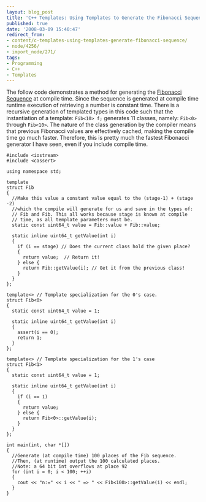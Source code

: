 ```yaml
---
layout: blog_post
title: 'C++ Templates: Using Templates to Generate the Fibonacci Sequence'
published: true
date: '2008-03-09 15:40:47'
redirect_from:
- content/c-templates-using-templates-generate-fibonacci-sequence/
- node/4256/
- import_node/271/
tags:
- Programming
- C++
- Templates
---
```


The follow code demonstrates a method for generating the [Fibonacci Sequence](http://en.wikipedia.org/wiki/Fibonacci_number) at compile time. Since the sequence is generated at compile time runtime execution of retrieving a number is constant time. There is a recursive generation of templated types in this code such that the instantiation of a template: `Fib<10> f;` generates 11 classes, namely: `Fib<0>` through `Fib<10>`. The nature of the class generation by the compiler means that previous Fibonacci values are effectively cached, making the compile time go much faster. Therefore, this is pretty much the fastest Fibonacci generator I have seen, even if you include compile time.

    #include <iostream>
    #include <cassert>

    using namespace std;

    template
    struct Fib
    {
      //Make this value a constant value equal to the (stage-1) + (stage -2)
      //which the compile will generate for us and save in the types of:
      // Fib and Fib. This all works because stage is known at compile 
      // time, as all template parameters must be.
      static const uint64_t value = Fib::value + Fib::value;

      static inline uint64_t getValue(int i)
      {
        if (i == stage) // Does the current class hold the given place?
        {
          return value;  // Return it!
        } else {
          return Fib::getValue(i); // Get it from the previous class!
        }
      }
    };

    template<> // Template specialization for the 0's case.
    struct Fib<0>
    {
      static const uint64_t value = 1;

      static inline uint64_t getValue(int i)
      {
        assert(i == 0);
        return 1;
      }
    };

    template<> // Template specialization for the 1's case
    struct Fib<1>
    {
      static const uint64_t value = 1;

      static inline uint64_t getValue(int i)
      {
        if (i == 1)
        {
          return value;
        } else {
          return Fib<0>::getValue(i);
        }
      }
    };

    int main(int, char *[])
    {
      //Generate (at compile time) 100 places of the Fib sequence.
      //Then, (at runtime) output the 100 calculated places.
      //Note: a 64 bit int overflows at place 92
      for (int i = 0; i < 100; ++i)
      {
        cout << "n:=" << i << " => " << Fib<100>::getValue(i) << endl;
      }
    }
